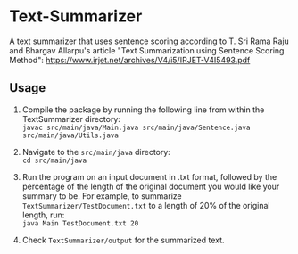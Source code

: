 # Text-Summarizer
A text summarizer that uses sentence scoring according to T. Sri Rama Raju and Bhargav Allarpu's article "Text Summarization using Sentence Scoring Method": https://www.irjet.net/archives/V4/i5/IRJET-V4I5493.pdf

## Usage
1. Compile the package by running the following line from within the TextSummarizer directory:  
 ```javac src/main/java/Main.java src/main/java/Sentence.java src/main/java/Utils.java```

2. Navigate to the `src/main/java` directory:  
 ```cd src/main/java```

3. Run the program on an input document in .txt format, followed by the percentage of the length of the original document you would like your summary to be. For example, to summarize `TextSummarizer/TestDocument.txt` to a length of 20% of the original length, run:  
 ```java Main TestDocument.txt 20```

4. Check `TextSummarizer/output` for the summarized text.